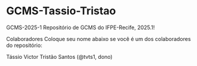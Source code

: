 # GCMS-Tassio-Tristao

GCMS-2025-1
Repositório de GCMS do IFPE-Recife, 2025.1!

Colaboradores
Coloque seu nome abaixo se você é um dos colaboradores do repositório:

Tássio Victor Tristão Santos (@tvts1, dono)
